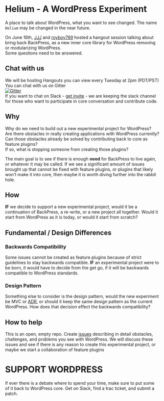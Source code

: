 # Helium - A WordPress Experiment
A place to talk about WordPress, what you want to see changed. The name `Helium` may be changed in the near future.
  
On June 16th, [JJJ](https://twitter.com/JJJ) and [royboy789](https://twitter.com/royboy789) hosted a hangout session talking about bring back BackPress, as a new inner core library for WordPress removing or modularizing WordPress.  
Some questions need to be answered.

## Chat with us
We will be hosting Hangouts you can view every Tuesday at 2pm (PDT/PST)  
You can chat with us on Gitter  
[![Gitter](https://badges.gitter.im/Join%20Chat.svg)](https://gitter.im/royboy789/helium?utm_source=badge&utm_medium=badge&utm_campaign=pr-badge&utm_content=body_badge)  
If you want to chat on Slack - [get invite](http://www.advancedwp.org/awp-on-slack/) - we are keeping the slack channel for those who want to participate in core conversation and contribute code.

## Why
Why do we need to build out a new experimental project for WordPress?  
Are there obstacles in really creating applications with WordPress currently?  
Can those obstacles already be solved by contributing back to core as feature plugins?  
If so, what is stopping someone from creating those plugins?
  
The main goal is to see if there is enough __need__ for BackPress to live again, or whatever it may be called. If we see a significant amount of issues brought up that cannot be fixed with feature plugins, or plugins that likely won't make it into core, then maybe it is worth diving further into the rabbit hole.

## How
__IF__ we decide to support a new experimental project, would it be a continuation of BackPress, a re-write, or a new project all together. Would it start from WordPress as it is today, or would it start from scratch?
  
## Fundamental / Design Differences
### Backwards Compatibility
Some issues cannot be created as feature plugins because of strict guidelines to stay backwards compatible. __IF__ an experimental project were to be born, it would have to decide from the get go, if it will be backwards compatible to WordPress standards.
### Design Pattern
Something else to consider is the design pattern, would the new experiment be MVC or [ADR](http://carlalexander.ca/thoughts-wordpress-and-mvc-pattern/), or should it keep the same design pattern as the current WordPress. How does that decision effect the backwards compatibility?

## How to help
This is an open, empty repo. Create [issues](https://github.com/royboy789/the-wp-experiment/issues) describing in detail obstacles, challenges, and problems you see with WordPress. We will discuss these issues and see if there is any reason to create this experimental project, or maybe we start a collaboration of feature plugins 

# SUPPORT WORDPRESS 
If ever there is a debate where to spend your time, make sure to put some of it back to WordPress core. Get on Slack, find a trac ticket, and submit a patch. 
